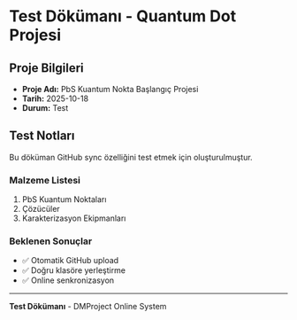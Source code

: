 # Test Dökümanı - Quantum Dot Projesi

## Proje Bilgileri
- **Proje Adı:** PbS Kuantum Nokta Başlangıç Projesi
- **Tarih:** 2025-10-18
- **Durum:** Test

## Test Notları
Bu döküman GitHub sync özelliğini test etmek için oluşturulmuştur.

### Malzeme Listesi
1. PbS Kuantum Noktaları
2. Çözücüler
3. Karakterizasyon Ekipmanları

### Beklenen Sonuçlar
- ✅ Otomatik GitHub upload
- ✅ Doğru klasöre yerleştirme
- ✅ Online senkronizasyon

---
**Test Dökümanı** - DMProject Online System